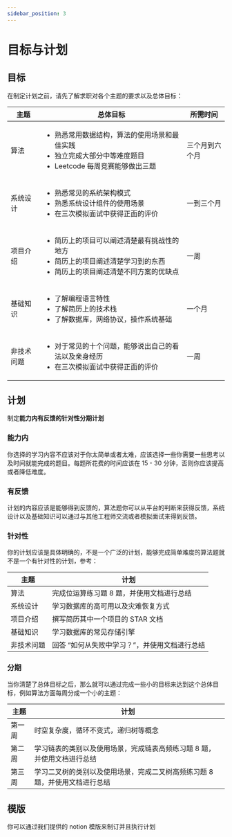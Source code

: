 ```yaml
---
sidebar_position: 3
---
```



# 目标与计划

## 目标

在制定计划之前，请先了解求职对各个主题的要求以及总体目标：

| 主题        | 总体目标 | 所需时间 |
| ----------- | -------  | ---- |
| 算法        | <ul><li>熟悉常用数据结构，算法的使用场景和最佳实践</li><li>独立完成大部分中等难度题目</li><li>Leetcode 每周竞赛能够做出三题</li></ul>| 三个月到六个月 |
| 系统设计    | <ul><li>熟悉常见的系统架构模式</li><li>熟悉系统设计组件的使用场景</li><li>在三次模拟面试中获得正面的评价</li></ul> | 一到三个月 |
| 项目介绍    | <ul><li>简历上的项目可以阐述清楚最有挑战性的地方</li><li>简历上的项目阐述清楚学习到的东西</li><li>简历上的项目阐述清楚不同方案的优缺点</li></ul> | 一周 |
| 基础知识    | <ul><li>了解编程语言特性</li><li>了解简历上的技术栈</li><li>了解数据库，网络协议，操作系统基础</li></ul> | 一个月 |
| 非技术问题  | <ul><li>对于常见的十个问题，能够说出自己的看法以及亲身经历</li><li>在三次模拟面试中获得正面的评价</li></ul> | 一周 |

## 计划

制定**能力内有反馈的针对性分期计划**

### 能力内
你选择的学习内容不应该对于你太简单或者太难，应该选择一些你需要一些思考以及时间就能完成的题目。每题所花费的时间应该在 15 - 30 分钟，否则你应该提高或者降低难度。

### 有反馈
计划的内容应该是能够得到反馈的，算法题你可以从平台的判断来获得反馈，系统设计以及基础知识可以通过与其他工程师交流或者模拟面试来得到反馈。

### 针对性
你的计划应该是具体明确的，不是一个广泛的计划，能够完成简单难度的算法题就不是一个有针对性的计划，参考：

| 主题        | 计划 | 
| ----------- | -------  |
| 算法        | 完成位运算练习题 8 题，并使用文档进行总结 |
| 系统设计    | 学习数据库的高可用以及灾难恢复方式 |
| 项目介绍    | 撰写简历其中一个项目的 STAR 文档 |
| 基础知识    | 学习数据库的常见存储引擎 |
| 非技术问题  | 回答 “如何从失败中学习？”，并使用文档进行总结|

### 分期
当你清楚了总体目标之后，那么就可以通过完成一些小的目标来达到这个总体目标，例如算法方面每周分成一个小的主题：

| 主题        | 计划 | 
| ----------- | -------  |
| 第一周      | 时空复杂度，循环不变式，递归树等概念 |
| 第二周      | 学习链表的类别以及使用场景，完成链表高频练习题 8 题，并使用文档进行总结 |
| 第三周      | 学习二叉树的类别以及使用场景，完成二叉树高频练习题 8 题，并使用文档进行总结 |

## 模版
你可以通过我们提供的 notion 模版来制订并且执行计划



